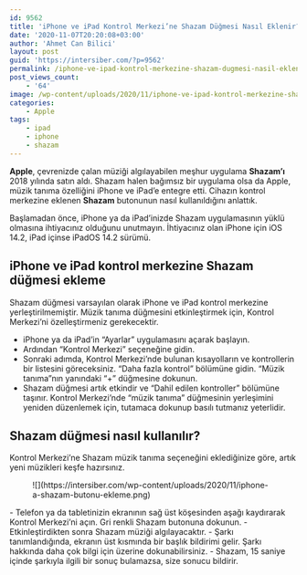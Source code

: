 ```yaml
---
id: 9562
title: 'iPhone ve iPad Kontrol Merkezi’ne Shazam Düğmesi Nasıl Eklenir?'
date: '2020-11-07T20:20:08+03:00'
author: 'Ahmet Can Bilici'
layout: post
guid: 'https://intersiber.com/?p=9562'
permalink: /iphone-ve-ipad-kontrol-merkezine-shazam-dugmesi-nasil-eklenir/
post_views_count:
    - '64'
image: /wp-content/uploads/2020/11/iphone-ve-ipad-kontrol-merkezine-shazam-dugmesi-nasil-eklenir.jpg
categories:
    - Apple
tags:
    - ipad
    - iphone
    - shazam
---
```


**Apple**, çevrenizde çalan müziği algılayabilen meşhur uygulama **Shazam’ı** 2018 yılında satın aldı. Shazam halen bağımsız bir uygulama olsa da Apple, müzik tanıma özelliğini iPhone ve iPad’e entegre etti. Cihazın kontrol merkezine eklenen **Shazam** butonunun nasıl kullanıldığını anlattık.

Başlamadan önce, iPhone ya da iPad’inizde Shazam uygulamasının yüklü olmasına ihtiyacınız olduğunu unutmayın. İhtiyacınız olan iPhone için iOS 14.2, iPad içinse iPadOS 14.2 sürümü.

## iPhone ve iPad kontrol merkezine Shazam düğmesi ekleme

Shazam düğmesi varsayılan olarak iPhone ve iPad kontrol merkezine yerleştirilmemiştir. Müzik tanıma düğmesini etkinleştirmek için, Kontrol Merkezi’ni özelleştirmeniz gerekecektir.

- iPhone ya da iPad’in “Ayarlar” uygulamasını açarak başlayın.
- Ardından “Kontrol Merkezi” seçeneğine gidin.
- Sonraki adımda, Kontrol Merkezi’nde bulunan kısayolların ve kontrollerin bir listesini göreceksiniz. “Daha fazla kontrol” bölümüne gidin. “Müzik tanıma”nın yanındaki “+” düğmesine dokunun.
- Shazam düğmesi artık etkindir ve “Dahil edilen kontroller” bölümüne taşınır. Kontrol Merkezi’nde “müzik tanıma” düğmesinin yerleşimini yeniden düzenlemek için, tutamaca dokunup basılı tutmanız yeterlidir.

## Shazam düğmesi nasıl kullanılır?

Kontrol Merkezi’ne Shazam müzik tanıma seçeneğini eklediğinize göre, artık yeni müzikleri keşfe hazırsınız.

<figure class="wp-block-image size-large">![](https://intersiber.com/wp-content/uploads/2020/11/iphone-a-shazam-butonu-ekleme.png)</figure>- Telefon ya da tabletinizin ekranının sağ üst köşesinden aşağı kaydırarak Kontrol Merkezi’ni açın. Gri renkli Shazam butonuna dokunun.
- Etkinleştirdikten sonra Shazam müziği algılayacaktır.
- Şarkı tanımlandığında, ekranın üst kısmında bir başlık bildirimi gelir. Şarkı hakkında daha çok bilgi için üzerine dokunabilirsiniz.
- Shazam, 15 saniye içinde şarkıyla ilgili bir sonuç bulamazsa, size sonucu bildirir.